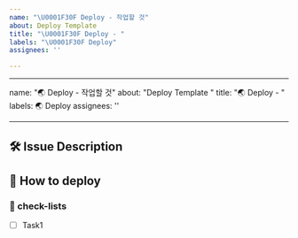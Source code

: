 ```yaml
---
name: "\U0001F30F Deploy - 작업할 것"
about: Deploy Template
title: "\U0001F30F Deploy - "
labels: "\U0001F30F Deploy"
assignees: ''

---
```


---
name: "🌏 Deploy - 작업할 것"
about: "Deploy Template "
title: "🌏 Deploy - "
labels: 🌏 Deploy
assignees: ''

---

## 🛠️ Issue Description
[//]: # (해당 이슈에 대한 설명을 작성해주세요.)

## 💭 How to deploy
[//]: # (배포 방법에 대한 설명을 작성해주세요.)

### 📝 check-lists
[//]: # (업무 체크리스트를 작성해주세요.)
- [ ] Task1
